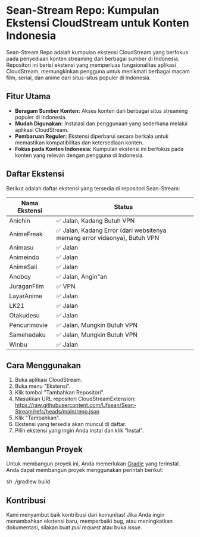 # Sean-Stream Repo: Kumpulan Ekstensi CloudStream untuk Konten Indonesia

Sean-Stream Repo adalah kumpulan ekstensi CloudStream yang berfokus pada penyediaan konten streaming dari berbagai sumber di Indonesia. Repositori ini berisi ekstensi yang memperluas fungsionalitas aplikasi CloudStream, memungkinkan pengguna untuk menikmati berbagai macam film, serial, dan anime dari situs-situs populer di Indonesia.

## Fitur Utama

*   **Beragam Sumber Konten:** Akses konten dari berbagai situs streaming populer di Indonesia.
*   **Mudah Digunakan:** Instalasi dan penggunaan yang sederhana melalui aplikasi CloudStream.
*   **Pembaruan Reguler:** Ekstensi diperbarui secara berkala untuk memastikan kompatibilitas dan ketersediaan konten.
*   **Fokus pada Konten Indonesia:** Kumpulan ekstensi ini berfokus pada konten yang relevan dengan pengguna di Indonesia.

## Daftar Ekstensi

Berikut adalah daftar ekstensi yang tersedia di repositori Sean-Stream:

| Nama Ekstensi | Status                            |
| ------------- | --------------------------------- |
| Anichin       | ✅ Jalan, Kadang Butuh VPN                 |
| AnimeFreak    | ✅ Jalan, Kadang Error (dari websitenya memang error videonya), Butuh VPN                 |
| Animasu       | ✅ Jalan                 |
| Animeindo     | ✅ Jalan             |
| AnimeSail     | ✅ Jalan             |
| Anoboy     | ✅ Jalan, Angin"an         |
| JuraganFilm     | ✅ VPN            |
| LayarAnime    | ✅ Jalan             |
| LK21    | ✅ Jalan           |
| Otakudesu    | ✅ Jalan             |
| Pencurimovie    | ✅ Jalan, Mungkin Butuh VPN             |
| Samehadaku    | ✅ Jalan, Mungkin Butuh VPN             |
| Winbu         | ✅ Jalan             |


## Cara Menggunakan

1.  Buka aplikasi CloudStream.
2.  Buka menu "Ekstensi".
3.  Klik tombol "Tambahkan Repositori".
4.  Masukkan URL repositori CloudStreamExtension: https://raw.githubusercontent.com/Ufsean/Sean-Stream/refs/heads/main/repo.json
5.  Klik "Tambahkan".
6.  Ekstensi yang tersedia akan muncul di daftar.
7.  Pilih ekstensi yang ingin Anda instal dan klik "Instal".

## Membangun Proyek

Untuk membangun proyek ini, Anda memerlukan [Gradle](https://gradle.org/) yang terinstal. Anda dapat membangun proyek menggunakan perintah berikut:

sh ./gradlew build

## Kontribusi

Kami menyambut baik kontribusi dari komunitas! Jika Anda ingin menambahkan ekstensi baru, memperbaiki bug, atau meningkatkan dokumentasi, silakan buat *pull request* atau buka *issue*.
